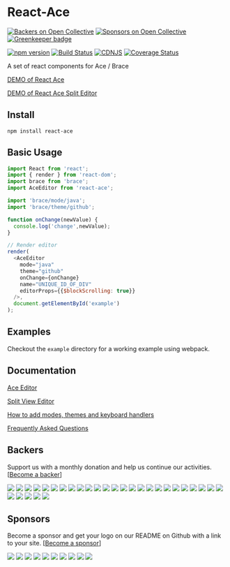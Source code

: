 # React-Ace

[![Backers on Open Collective](https://opencollective.com/react-ace/backers/badge.svg)](#backers) [![Sponsors on Open Collective](https://opencollective.com/react-ace/sponsors/badge.svg)](#sponsors) [![Greenkeeper badge](https://badges.greenkeeper.io/securingsincity/react-ace.svg)](https://greenkeeper.io/)

[![npm version](https://badge.fury.io/js/react-ace.svg)](http://badge.fury.io/js/react-ace)
[![Build Status](https://travis-ci.org/securingsincity/react-ace.svg)](https://travis-ci.org/securingsincity/react-ace)
[![CDNJS](https://img.shields.io/cdnjs/v/react-ace.svg)](https://cdnjs.com/libraries/react-ace)
[![Coverage Status](https://coveralls.io/repos/github/securingsincity/react-ace/badge.svg?branch=master)](https://coveralls.io/github/securingsincity/react-ace?branch=master)

A set of react components for Ace / Brace

[DEMO of React Ace](http://securingsincity.github.io/react-ace/)

[DEMO of React Ace Split Editor](http://securingsincity.github.io/react-ace/split.html)

## Install

`npm install react-ace`

## Basic Usage

```javascript
import React from 'react';
import { render } from 'react-dom';
import brace from 'brace';
import AceEditor from 'react-ace';

import 'brace/mode/java';
import 'brace/theme/github';

function onChange(newValue) {
  console.log('change',newValue);
}

// Render editor
render(
  <AceEditor
    mode="java"
    theme="github"
    onChange={onChange}
    name="UNIQUE_ID_OF_DIV"
    editorProps={{$blockScrolling: true}}
  />,
  document.getElementById('example')
);
```

## Examples

Checkout the `example` directory for a working example using webpack.

## Documentation

[Ace Editor](https://github.com/securingsincity/react-ace/blob/master/docs/Ace.md)

[Split View Editor](https://github.com/securingsincity/react-ace/blob/master/docs/Split.md)

[How to add modes, themes and keyboard handlers](https://github.com/securingsincity/react-ace/blob/master/docs/Modes.md)

[Frequently Asked Questions](https://github.com/securingsincity/react-ace/blob/master/docs/FAQ.md)

## Backers

Support us with a monthly donation and help us continue our activities. [[Become a backer](https://opencollective.com/react-ace#backer)]

<a href="https://opencollective.com/react-ace/backer/0/website" target="_blank"><img src="https://opencollective.com/react-ace/backer/0/avatar.svg"></a>
<a href="https://opencollective.com/react-ace/backer/1/website" target="_blank"><img src="https://opencollective.com/react-ace/backer/1/avatar.svg"></a>
<a href="https://opencollective.com/react-ace/backer/2/website" target="_blank"><img src="https://opencollective.com/react-ace/backer/2/avatar.svg"></a>
<a href="https://opencollective.com/react-ace/backer/3/website" target="_blank"><img src="https://opencollective.com/react-ace/backer/3/avatar.svg"></a>
<a href="https://opencollective.com/react-ace/backer/4/website" target="_blank"><img src="https://opencollective.com/react-ace/backer/4/avatar.svg"></a>
<a href="https://opencollective.com/react-ace/backer/5/website" target="_blank"><img src="https://opencollective.com/react-ace/backer/5/avatar.svg"></a>
<a href="https://opencollective.com/react-ace/backer/6/website" target="_blank"><img src="https://opencollective.com/react-ace/backer/6/avatar.svg"></a>
<a href="https://opencollective.com/react-ace/backer/7/website" target="_blank"><img src="https://opencollective.com/react-ace/backer/7/avatar.svg"></a>
<a href="https://opencollective.com/react-ace/backer/8/website" target="_blank"><img src="https://opencollective.com/react-ace/backer/8/avatar.svg"></a>
<a href="https://opencollective.com/react-ace/backer/9/website" target="_blank"><img src="https://opencollective.com/react-ace/backer/9/avatar.svg"></a>
<a href="https://opencollective.com/react-ace/backer/10/website" target="_blank"><img src="https://opencollective.com/react-ace/backer/10/avatar.svg"></a>
<a href="https://opencollective.com/react-ace/backer/11/website" target="_blank"><img src="https://opencollective.com/react-ace/backer/11/avatar.svg"></a>
<a href="https://opencollective.com/react-ace/backer/12/website" target="_blank"><img src="https://opencollective.com/react-ace/backer/12/avatar.svg"></a>
<a href="https://opencollective.com/react-ace/backer/13/website" target="_blank"><img src="https://opencollective.com/react-ace/backer/13/avatar.svg"></a>
<a href="https://opencollective.com/react-ace/backer/14/website" target="_blank"><img src="https://opencollective.com/react-ace/backer/14/avatar.svg"></a>
<a href="https://opencollective.com/react-ace/backer/15/website" target="_blank"><img src="https://opencollective.com/react-ace/backer/15/avatar.svg"></a>
<a href="https://opencollective.com/react-ace/backer/16/website" target="_blank"><img src="https://opencollective.com/react-ace/backer/16/avatar.svg"></a>
<a href="https://opencollective.com/react-ace/backer/17/website" target="_blank"><img src="https://opencollective.com/react-ace/backer/17/avatar.svg"></a>
<a href="https://opencollective.com/react-ace/backer/18/website" target="_blank"><img src="https://opencollective.com/react-ace/backer/18/avatar.svg"></a>
<a href="https://opencollective.com/react-ace/backer/19/website" target="_blank"><img src="https://opencollective.com/react-ace/backer/19/avatar.svg"></a>
<a href="https://opencollective.com/react-ace/backer/20/website" target="_blank"><img src="https://opencollective.com/react-ace/backer/20/avatar.svg"></a>
<a href="https://opencollective.com/react-ace/backer/21/website" target="_blank"><img src="https://opencollective.com/react-ace/backer/21/avatar.svg"></a>
<a href="https://opencollective.com/react-ace/backer/22/website" target="_blank"><img src="https://opencollective.com/react-ace/backer/22/avatar.svg"></a>
<a href="https://opencollective.com/react-ace/backer/23/website" target="_blank"><img src="https://opencollective.com/react-ace/backer/23/avatar.svg"></a>
<a href="https://opencollective.com/react-ace/backer/24/website" target="_blank"><img src="https://opencollective.com/react-ace/backer/24/avatar.svg"></a>
<a href="https://opencollective.com/react-ace/backer/25/website" target="_blank"><img src="https://opencollective.com/react-ace/backer/25/avatar.svg"></a>
<a href="https://opencollective.com/react-ace/backer/26/website" target="_blank"><img src="https://opencollective.com/react-ace/backer/26/avatar.svg"></a>
<a href="https://opencollective.com/react-ace/backer/27/website" target="_blank"><img src="https://opencollective.com/react-ace/backer/27/avatar.svg"></a>
<a href="https://opencollective.com/react-ace/backer/28/website" target="_blank"><img src="https://opencollective.com/react-ace/backer/28/avatar.svg"></a>
<a href="https://opencollective.com/react-ace/backer/29/website" target="_blank"><img src="https://opencollective.com/react-ace/backer/29/avatar.svg"></a>


## Sponsors

Become a sponsor and get your logo on our README on Github with a link to your site. [[Become a sponsor](https://opencollective.com/react-ace#sponsor)]

<a href="https://opencollective.com/react-ace/sponsor/0/website" target="_blank"><img src="https://opencollective.com/react-ace/sponsor/0/avatar.svg"></a>
<a href="https://opencollective.com/react-ace/sponsor/1/website" target="_blank"><img src="https://opencollective.com/react-ace/sponsor/1/avatar.svg"></a>
<a href="https://opencollective.com/react-ace/sponsor/2/website" target="_blank"><img src="https://opencollective.com/react-ace/sponsor/2/avatar.svg"></a>
<a href="https://opencollective.com/react-ace/sponsor/3/website" target="_blank"><img src="https://opencollective.com/react-ace/sponsor/3/avatar.svg"></a>
<a href="https://opencollective.com/react-ace/sponsor/4/website" target="_blank"><img src="https://opencollective.com/react-ace/sponsor/4/avatar.svg"></a>
<a href="https://opencollective.com/react-ace/sponsor/5/website" target="_blank"><img src="https://opencollective.com/react-ace/sponsor/5/avatar.svg"></a>
<a href="https://opencollective.com/react-ace/sponsor/6/website" target="_blank"><img src="https://opencollective.com/react-ace/sponsor/6/avatar.svg"></a>
<a href="https://opencollective.com/react-ace/sponsor/7/website" target="_blank"><img src="https://opencollective.com/react-ace/sponsor/7/avatar.svg"></a>
<a href="https://opencollective.com/react-ace/sponsor/8/website" target="_blank"><img src="https://opencollective.com/react-ace/sponsor/8/avatar.svg"></a>
<a href="https://opencollective.com/react-ace/sponsor/9/website" target="_blank"><img src="https://opencollective.com/react-ace/sponsor/9/avatar.svg"></a>


